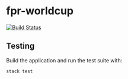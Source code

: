 # fpr-worldcup

[![Build Status](https://travis-ci.com/click66/fpr-worldcup.svg?branch=master)](https://travis-ci.com/click66/fpr-worldcup)

## Testing

Build the application and run the test suite with:

```bash
stack test
```
